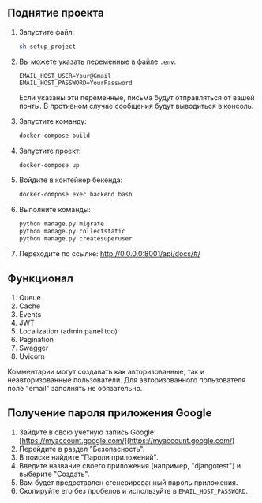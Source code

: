 


## Поднятие проекта

1. Запустите файл:

    ```bash
    sh setup_project
    ```

2. Вы можете указать переменные в файле `.env`:

    ```env
    EMAIL_HOST_USER=Your@Gmail
    EMAIL_HOST_PASSWORD=YourPassword
    ```

   Если указаны эти переменные, письма будут отправляться от вашей почты. В противном случае сообщения будут выводиться в консоль.

3. Запустите команду:

    ```bash
    docker-compose build
    ```

4. Запустите проект:

    ```bash
    docker-compose up
    ```

5. Войдите в контейнер бекенда:

    ```bash
    docker-compose exec backend bash
    ```

6. Выполните команды:

    ```bash
    python manage.py migrate
    python manage.py collectstatic
    python manage.py createsuperuser
    ```
7. Переходите по ссылке: http://0.0.0.0:8001/api/docs/#/

## Функционал

1. Queue
2. Cache
3. Events
4. JWT
5. Localization (admin panel too)
6. Pagination
7. Swagger
8. Uvicorn

Комментарии могут создавать как авторизованные, так и неавторизованные пользователи. Для авторизованного пользователя поле "email" заполнять не обязательно.

## Получение пароля приложения Google

1. Зайдите в свою учетную запись Google: [https://myaccount.google.com/](https://myaccount.google.com/)
2. Перейдите в раздел "Безопасность".
3. В поиске найдите "Пароли приложений".
4. Введите название своего приложения (например, "djangotest") и выберите "Создать".
5. Вам будет предоставлен сгенерированный пароль приложения.
6. Скопируйте его без пробелов и используйте в `EMAIL_HOST_PASSWORD`.
